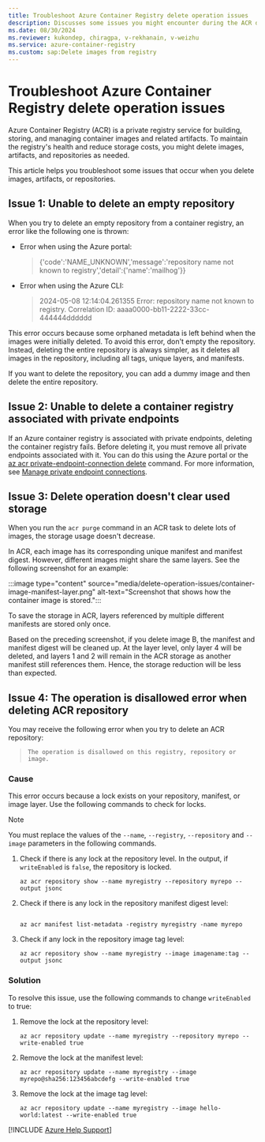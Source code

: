 ```yaml
---
title: Troubleshoot Azure Container Registry delete operation issues
description: Discusses some issues you might encounter during the ACR deletion process.
ms.date: 08/30/2024
ms.reviewer: kukondep, chiragpa, v-rekhanain, v-weizhu
ms.service: azure-container-registry
ms.custom: sap:Delete images from registry
---
```

# Troubleshoot Azure Container Registry delete operation issues

Azure Container Registry (ACR) is a private registry service for building, storing, and managing container images and related artifacts. To maintain the registry's health and reduce storage costs, you might delete images, artifacts, and repositories as needed.

This article helps you troubleshoot some issues that occur when you delete images, artifacts, or repositories.

## Issue 1: Unable to delete an empty repository

When you try to delete an empty repository from a container registry, an error like the following one is thrown:

- Error when using the Azure portal: 

    > {'code':'NAME_UNKNOWN','message':'repository name not known to registry','detail':{'name':'mailhog'}}

- Error when using the Azure CLI: 

    > 2024-05-08 12:14:04.261355 Error: repository name not known to registry. Correlation ID: aaaa0000-bb11-2222-33cc-444444dddddd

This error occurs because some orphaned metadata is left behind when the images were initially deleted. To avoid this error, don't empty the repository. Instead, deleting the entire repository is always simpler, as it deletes all images in the repository, including all tags, unique layers, and manifests. 

If you want to delete the repository, you can add a dummy image and then delete the entire repository.

## Issue 2: Unable to delete a container registry associated with private endpoints

If an Azure container registry is associated with private endpoints, deleting the container registry fails. Before deleting it, you must remove all private endpoints associated with it. You can do this using the Azure portal or the [az acr private-endpoint-connection delete](/cli/azure/acr/private-endpoint-connection#az-acr-private-endpoint-connection-delete) command. For more information, see [Manage private endpoint connections](/azure/container-registry/container-registry-private-link#manage-private-endpoint-connections).

## Issue 3: Delete operation doesn't clear used storage

When you run the `acr purge` command in an ACR task to delete lots of images, the storage usage doesn't decrease.

In ACR, each image has its corresponding unique manifest and manifest digest. However, different images might share the same layers. See the following screenshot for an example:

 :::image type="content" source="media/delete-operation-issues/container-image-manifest-layer.png" alt-text="Screenshot that shows how the container image is stored.":::

To save the storage in ACR, layers referenced by multiple different manifests are stored only once.

Based on the preceding screenshot, if you delete image B, the manifest and manifest digest will be cleaned up. At the layer level, only layer 4 will be deleted, and layers 1 and 2 will remain in the ACR storage as another manifest still references them. Hence, the storage reduction will be less than expected.

## Issue 4: The operation is disallowed error when deleting ACR repository

You may receive the following error when you try to delete an ACR repository:
> `The operation is disallowed on this registry, repository or image.`

### Cause

This error occurs because a lock exists on your repository, manifest, or image layer. Use the following commands to check for locks.

> [!NOTE]
> You must replace the values of the `--name`, `--registry`, `--repository` and `--image` parameters in the following commands.

1. Check if there is any lock at the repository level. In the output, if `writeEnabled` is `false`, the repository is locked.

    ```CLI
    az acr repository show --name myregistry --repository myrepo --output jsonc
    ```
2. Check if there is any lock in the repository manifest digest level:

    ```CLI

    az acr manifest list-metadata -registry myregistry -name myrepo      
    ```
3. Check if any lock in the repository image tag level:

    ```CLI
    az acr repository show --name myregistry --image imagename:tag --output jsonc
    ```

### Solution

To resolve this issue, use the following commands to change `writeEnabled` to true:

1. Remove the lock at the repository level:

    ```CLI
    az acr repository update --name myregistry --repository myrepo --write-enabled true
    ```
2. Remove the lock at the manifest level:

    ```CLI
    az acr repository update --name myregistry --image myrepo@sha256:123456abcdefg --write-enabled true
    ```
3. Remove the lock at the image tag level:

    ```CLI
    az acr repository update --name myregistry --image hello-world:latest --write-enabled true
    ```
[!INCLUDE [Azure Help Support](../../includes/azure-help-support.md)]

